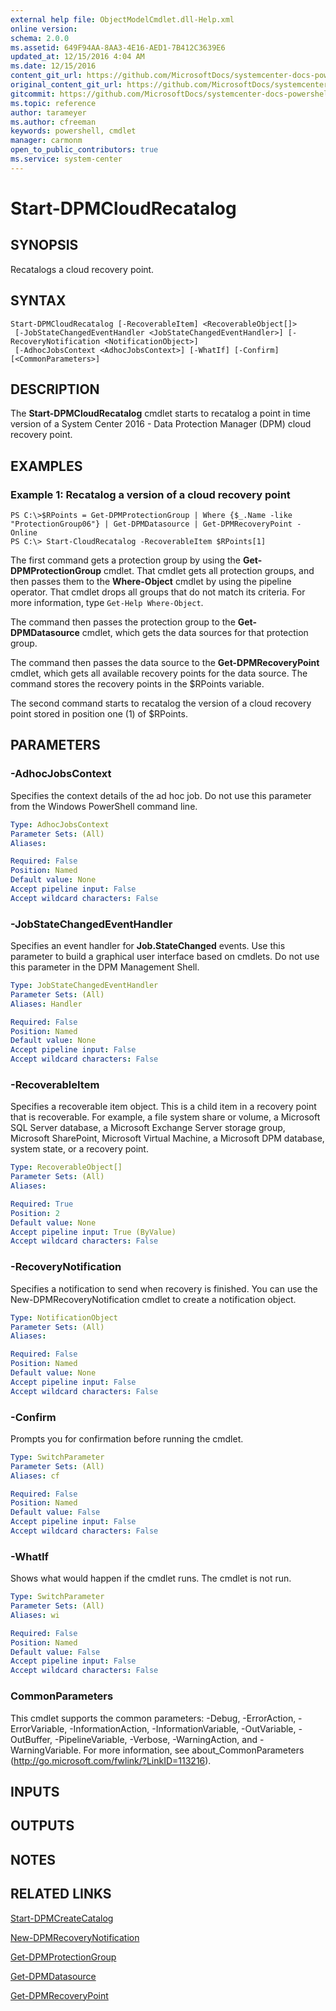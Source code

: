 ```yaml
---
external help file: ObjectModelCmdlet.dll-Help.xml
online version: 
schema: 2.0.0
ms.assetid: 649F94AA-8AA3-4E16-AED1-7B412C3639E6
updated_at: 12/15/2016 4:04 AM
ms.date: 12/15/2016
content_git_url: https://github.com/MicrosoftDocs/systemcenter-docs-powershell/blob/master/systemcenter-cmdlets/SystemCenter2016/DataProtectionManager/vlatest/Start-DPMCloudRecatalog.md
original_content_git_url: https://github.com/MicrosoftDocs/systemcenter-docs-powershell/blob/master/systemcenter-cmdlets/SystemCenter2016/DataProtectionManager/vlatest/Start-DPMCloudRecatalog.md
gitcommit: https://github.com/MicrosoftDocs/systemcenter-docs-powershell/blob/7df4508c7b907a214e6a8eca76037b06065ef078/systemcenter-cmdlets/SystemCenter2016/DataProtectionManager/vlatest/Start-DPMCloudRecatalog.md
ms.topic: reference
author: tarameyer
ms.author: cfreeman
keywords: powershell, cmdlet
manager: carmonm
open_to_public_contributors: true
ms.service: system-center
---
```


# Start-DPMCloudRecatalog

## SYNOPSIS
Recatalogs a cloud recovery point.

## SYNTAX

```
Start-DPMCloudRecatalog [-RecoverableItem] <RecoverableObject[]>
 [-JobStateChangedEventHandler <JobStateChangedEventHandler>] [-RecoveryNotification <NotificationObject>]
 [-AdhocJobsContext <AdhocJobsContext>] [-WhatIf] [-Confirm] [<CommonParameters>]
```

## DESCRIPTION
The **Start-DPMCloudRecatalog** cmdlet starts to recatalog a point in time version of a System Center 2016 - Data Protection Manager (DPM) cloud recovery point.

## EXAMPLES

### Example 1: Recatalog a version of a cloud recovery point
```
PS C:\>$RPoints = Get-DPMProtectionGroup | Where {$_.Name -like "ProtectionGroup06"} | Get-DPMDatasource | Get-DPMRecoveryPoint -Online
PS C:\> Start-CloudRecatalog -RecoverableItem $RPoints[1]
```

The first command gets a protection group by using the **Get-DPMProtectionGroup** cmdlet.
That cmdlet gets all protection groups, and then passes them to the **Where-Object** cmdlet by using the pipeline operator.
That cmdlet drops all groups that do not match its criteria.
For more information, type `Get-Help Where-Object`.

The command then passes the protection group to the **Get-DPMDatasource** cmdlet, which gets the data sources for that protection group.

The command then passes the data source to the **Get-DPMRecoveryPoint** cmdlet, which gets all available recovery points for the data source.
The command stores the recovery points in the $RPoints variable.

The second command starts to recatalog the version of a cloud recovery point stored in position one (1) of $RPoints.

## PARAMETERS

### -AdhocJobsContext
Specifies the context details of the ad hoc job.
Do not use this parameter from the Windows PowerShell command line.

```yaml
Type: AdhocJobsContext
Parameter Sets: (All)
Aliases: 

Required: False
Position: Named
Default value: None
Accept pipeline input: False
Accept wildcard characters: False
```

### -JobStateChangedEventHandler
Specifies an event handler for **Job.StateChanged** events.
Use this parameter to build a graphical user interface based on cmdlets.
Do not use this parameter in the DPM Management Shell.

```yaml
Type: JobStateChangedEventHandler
Parameter Sets: (All)
Aliases: Handler

Required: False
Position: Named
Default value: None
Accept pipeline input: False
Accept wildcard characters: False
```

### -RecoverableItem
Specifies a recoverable item object.
This is a child item in a recovery point that is recoverable.
For example, a file system share or volume, a Microsoft SQL Server database, a Microsoft Exchange Server storage group, Microsoft SharePoint, Microsoft Virtual Machine, a Microsoft DPM database, system state, or a recovery point.

```yaml
Type: RecoverableObject[]
Parameter Sets: (All)
Aliases: 

Required: True
Position: 2
Default value: None
Accept pipeline input: True (ByValue)
Accept wildcard characters: False
```

### -RecoveryNotification
Specifies a notification to send when recovery is finished.
You can use the New-DPMRecoveryNotification cmdlet to create a notification object.

```yaml
Type: NotificationObject
Parameter Sets: (All)
Aliases: 

Required: False
Position: Named
Default value: None
Accept pipeline input: False
Accept wildcard characters: False
```

### -Confirm
Prompts you for confirmation before running the cmdlet.

```yaml
Type: SwitchParameter
Parameter Sets: (All)
Aliases: cf

Required: False
Position: Named
Default value: False
Accept pipeline input: False
Accept wildcard characters: False
```

### -WhatIf
Shows what would happen if the cmdlet runs.
The cmdlet is not run.

```yaml
Type: SwitchParameter
Parameter Sets: (All)
Aliases: wi

Required: False
Position: Named
Default value: False
Accept pipeline input: False
Accept wildcard characters: False
```

### CommonParameters
This cmdlet supports the common parameters: -Debug, -ErrorAction, -ErrorVariable, -InformationAction, -InformationVariable, -OutVariable, -OutBuffer, -PipelineVariable, -Verbose, -WarningAction, and -WarningVariable. For more information, see about_CommonParameters (http://go.microsoft.com/fwlink/?LinkID=113216).

## INPUTS

## OUTPUTS

## NOTES

## RELATED LINKS

[Start-DPMCreateCatalog](xref:SystemCenter2016/DataProtectionManager/vlatest/Start-DPMCreateCatalog.md)

[New-DPMRecoveryNotification](xref:SystemCenter2016/DataProtectionManager/vlatest/New-DPMRecoveryNotification.md)

[Get-DPMProtectionGroup](xref:SystemCenter2016/DataProtectionManager/vlatest/Get-DPMProtectionGroup.md)

[Get-DPMDatasource](xref:SystemCenter2016/DataProtectionManager/vlatest/Get-DPMDatasource.md)

[Get-DPMRecoveryPoint](xref:SystemCenter2016/DataProtectionManager/vlatest/Get-DPMRecoveryPoint.md)

